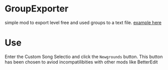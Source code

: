 # GroupExporter

simple mod to export level free and used groups to a text file.
[example here](https://github.com/iAndyHD3/GroupExporter/blob/main/example-output.txt)

# Use
Enter the Custom Song Selectio and click the `Newgrounds` button. This button has been chosen to aviod incompatilibities with other mods like BetterEdit


